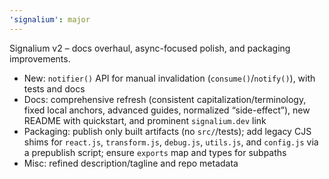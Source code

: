 ```yaml
---
'signalium': major
---
```


Signalium v2 – docs overhaul, async-focused polish, and packaging improvements.

- New: `notifier()` API for manual invalidation (`consume()`/`notify()`), with tests and docs
- Docs: comprehensive refresh (consistent capitalization/terminology, fixed local anchors, advanced guides, normalized “side-effect”), new README with quickstart, and prominent `signalium.dev` link
- Packaging: publish only built artifacts (no `src/`/tests); add legacy CJS shims for `react.js`, `transform.js`, `debug.js`, `utils.js`, and `config.js` via a prepublish script; ensure `exports` map and types for subpaths
- Misc: refined description/tagline and repo metadata
